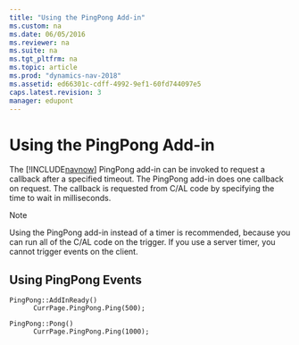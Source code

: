 ```yaml
---
title: "Using the PingPong Add-in"
ms.custom: na
ms.date: 06/05/2016
ms.reviewer: na
ms.suite: na
ms.tgt_pltfrm: na
ms.topic: article
ms.prod: "dynamics-nav-2018"
ms.assetid: ed66301c-cdff-4992-9ef1-60fd744097e5
caps.latest.revision: 3
manager: edupont
---
```

# Using the PingPong Add-in
The [!INCLUDE[navnow](includes/navnow_md.md)] PingPong add-in can be invoked to request a callback after a specified timeout. The PingPong add-in does one callback on request. The callback is requested from C/AL code by specifying the time to wait in milliseconds.  
  
> [!NOTE]  
>  Using the PingPong add-in instead of a timer is recommended, because you can run all of the C/AL code on the trigger. If you use a server timer, you cannot trigger events on the client.  
  
## Using PingPong Events  
  
```  
PingPong::AddInReady()  
      CurrPage.PingPong.Ping(500);  
```  
  
```  
PingPong::Pong()  
      CurrPage.PingPong.Ping(1000);  
```